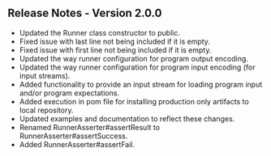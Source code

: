 ## Release Notes - Version 2.0.0
 
* Updated the Runner class constructor to public.
* Fixed issue with last line not being included if it is empty.
* Fixed issue with first line not being included if it is empty.
* Updated the way runner configuration for program output encoding.
* Updated the way runner configuration for program input encoding (for input streams).
* Added functionality to provide an input stream for loading program input and/or program expectations.
* Added execution in pom file for installing production only artifacts to local repository.
* Updated examples and documentation to reflect these changes.
* Renamed RunnerAsserter#assertResult to RunnerAsserter#assertSuccess.
* Added RunnerAsserter#assertFail.

